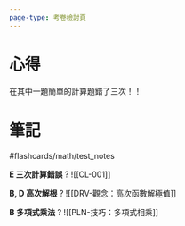 ```yaml
---
page-type: 考卷檢討頁
---
```

# 心得
在其中一題簡單的計算題錯了三次！！


# 筆記
#flashcards/math/test_notes 

**E 三次計算錯誤**
?
![[CL-001]]


**B, D 高次解根**
?
![[DRV-觀念：高次函數解極值]]

**B 多項式乘法**
?
![[PLN-技巧：多項式相乘]]